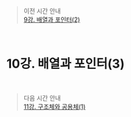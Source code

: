 > 이전 시간 안내  
> [9강. 배열과 포인터(2)](../lecture09/09_Arrays_and_pointers2.md)  

<br>

# 10강. 배열과 포인터(3)  

<br>

> 다음 시간 안내  
> [11강. 구조체와 공용체(1)](../lecture11/11_Structures_and_Unions1.md)  